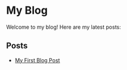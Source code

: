 # My Blog

Welcome to my blog! Here are my latest posts:

## Posts

- [My First Blog Post](cv/selvakumaran.md)
